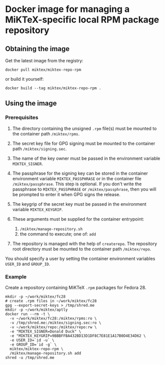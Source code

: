 # Docker image for managing a MiKTeX-specific local RPM package repository

## Obtaining the image

Get the latest image from the registry:

    docker pull miktex/miktex-repo-rpm

or build it yourself:

    docker build --tag miktex/miktex-repo-rpm .

## Using the image

### Prerequisites

1. The directory containing the unsigned `.rpm` file(s) must be
   mounted to the container path `/miktex/rpms`.

2. The secret key file for GPG signing must be mounted to the
   container path `/miktex/signing.sec`.

3. The name of the key owner must be passed in the environment
   variable `MIKTEX_SIGNER`.

4. The passphrase for the signing key can be stored in the container
   environment variable `MIKTEX_PASSPHRASE` or in the container file
   `/miktex/passphrase`.  This step is optional.  If you don't write
   the passphrase to `MIKTEX_PASSPHRASE` or `/miktex/passphrase`, then
   you will be prompted to enter it when GPG signs the release.

5. The keygrip of the secret key must be passed in the environment
   variable `MIKTEX_KEYGRIP`.

6. These arguments must be supplied for the container entrypoint:
   1. `/miktex/manage-repository.sh`
   2. the command to execute; one of: `add`

7. The repository is managed with the help of `createrepo`.  The
   repository root directory must be mounted to the container path
   `/miktex/repo`.

You should specify a user by setting the container environment
variables `USER_ID` and `GROUP_ID`.

### Example

Create a repository containing MiKTeX `.rpm` packages for Fedora 28.

    mkdir -p ~/work/miktex/fc28
    # create .rpm files in ~/work/miktex/fc28
    gpg --export-secret-keys > /tmp/shred.me
    mkdir -p ~/work/miktex/aptly
    docker run --rm -t \
      -v ~/work/miktex/fc28:/miktex/rpms:ro \
      -v /tmp/shred.me:/miktex/signing.sec:ro \
      -v ~/work/miktex/repo:/miktex/repo:rw \
      -e "MIKTEX_SIGNER=Donald Duck" \
      -e "MIKTEX_KEYGRIP=9BBBFFBA432BD13D1DF8C7E81E1A17B0D4E34D62 \
      -e USER_ID=`id -u` \
      -e GROUP_ID=`id -g` \
      miktex/miktex-repo-rpm \
      /miktex/manage-repository.sh add
    shred -u /tmp/shred.me

